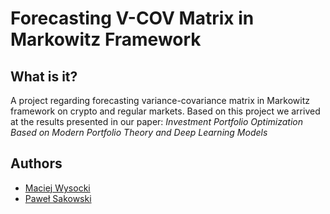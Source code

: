 # Forecasting V-COV Matrix in Markowitz Framework

## What is it?
A project regarding forecasting variance-covariance matrix in Markowitz framework on crypto 
and regular markets. Based on this project we arrived at the results presented in our paper: _Investment Portfolio Optimization Based on Modern Portfolio Theory and Deep Learning Models_

## Authors 
* [Maciej Wysocki](mailto:m.wysocki9@uw.edu.pl)
* [Paweł Sakowski](mailto:sakowki@wne.uw.edu.pl)
